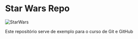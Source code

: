 # Star Wars Repo

![StarWars](https://user-images.githubusercontent.com/59834387/110207473-7208b480-7e62-11eb-9411-6baec93d7d2a.png)

Este repositório serve de exemplo para o curso de Git e GitHub
